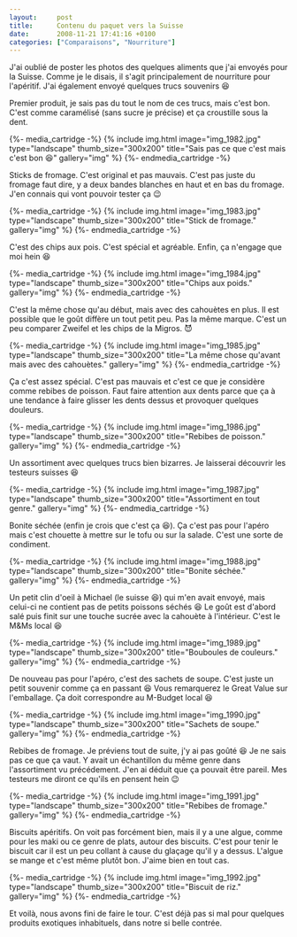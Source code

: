 ```yaml
---
layout:     post
title:      Contenu du paquet vers la Suisse
date:       2008-11-21 17:41:16 +0100
categories: ["Comparaisons", "Nourriture"]
---
```


J'ai oublié de poster les photos des quelques aliments que j'ai envoyés pour la Suisse. Comme je le disais, il
s'agit principalement de nourriture pour l'apéritif. J'ai également envoyé quelques trucs souvenirs :laughing:

<!--more-->

Premier produit, je sais pas du tout le nom de ces trucs, mais c'est bon. C'est comme caramélisé (sans sucre je
précise) et ça croustille sous la dent.

{%- media_cartridge -%}
{% include img.html
    image="img_1982.jpg"
    type="landscape"
    thumb_size="300x200"
    title="Sais pas ce que c'est mais c'est bon :laughing:"
    gallery="img"
%}
{%- endmedia_cartridge -%}

Sticks de fromage. C'est original et pas mauvais. C'est pas juste du fromage faut dire, y a deux bandes blanches en
haut et en bas du fromage. J'en connais qui vont pouvoir tester ça :wink:

{%- media_cartridge -%}
{% include img.html
    image="img_1983.jpg"
    type="landscape"
    thumb_size="300x200"
    title="Stick de fromage."
    gallery="img"
%}
{%- endmedia_cartridge -%}

C'est des chips aux pois. C'est spécial et agréable. Enfin, ça n'engage que moi hein :laughing:

{%- media_cartridge -%}
{% include img.html
    image="img_1984.jpg"
    type="landscape"
    thumb_size="300x200"
    title="Chips aux poids."
    gallery="img"
%}
{%- endmedia_cartridge -%}

C'est la même chose qu'au début, mais avec des cahouètes en plus. Il est possible que le goût diffère un tout petit
peu. Pas la même marque. C'est un peu comparer Zweifel et les chips de la Migros. :smiling_imp:

{%- media_cartridge -%}
{% include img.html
    image="img_1985.jpg"
    type="landscape"
    thumb_size="300x200"
    title="La même chose qu'avant mais avec des cahouètes."
    gallery="img"
%}
{%- endmedia_cartridge -%}

Ça c'est assez spécial. C'est pas mauvais et c'est ce que je considère comme rebibes de poisson. Faut faire
attention aux dents parce que ça à une tendance à faire glisser les dents dessus et provoquer quelques douleurs.

{%- media_cartridge -%}
{% include img.html
    image="img_1986.jpg"
    type="landscape"
    thumb_size="300x200"
    title="Rebibes de poisson."
    gallery="img"
%}
{%- endmedia_cartridge -%}

Un assortiment avec quelques trucs bien bizarres. Je laisserai découvrir les testeurs suisses :laughing:

{%- media_cartridge -%}
{% include img.html
    image="img_1987.jpg"
    type="landscape"
    thumb_size="300x200"
    title="Assortiment en tout genre."
    gallery="img"
%}
{%- endmedia_cartridge -%}

Bonite séchée (enfin je crois que c'est ça :laughing:). Ça c'est pas pour l'apéro mais c'est chouette à mettre sur
le tofu ou sur la salade. C'est une sorte de condiment.

{%- media_cartridge -%}
{% include img.html
    image="img_1988.jpg"
    type="landscape"
    thumb_size="300x200"
    title="Bonite séchée."
    gallery="img"
%}
{%- endmedia_cartridge -%}

Un petit clin d'oeil à Michael (le suisse :laughing:) qui m'en avait envoyé, mais celui-ci ne contient pas de
petits poissons séchés :laughing: Le goût est d'abord salé puis finit sur une touche sucrée avec la cahouète à
l'intérieur. C'est le M&amp;Ms local :laughing:

{%- media_cartridge -%}
{% include img.html
    image="img_1989.jpg"
    type="landscape"
    thumb_size="300x200"
    title="Bouboules de couleurs."
    gallery="img"
%}
{%- endmedia_cartridge -%}

De nouveau pas pour l'apéro, c'est des sachets de soupe. C'est juste un petit souvenir comme ça en passant
:laughing: Vous remarquerez le Great Value sur l'emballage. Ça doit correspondre au M-Budget local :laughing:

{%- media_cartridge -%}
{% include img.html
    image="img_1990.jpg"
    type="landscape"
    thumb_size="300x200"
    title="Sachets de soupe."
    gallery="img"
%}
{%- endmedia_cartridge -%}

Rebibes de fromage. Je préviens tout de suite, j'y ai pas goûté :laughing: Je ne sais pas ce que ça vaut. Y avait
un échantillon du même genre dans l'assortiment vu précédement. J'en ai déduit que ça pouvait être pareil. Mes
testeurs me diront ce qu'ils en pensent hein :wink:

{%- media_cartridge -%}
{% include img.html
    image="img_1991.jpg"
    type="landscape"
    thumb_size="300x200"
    title="Rebibes de fromage."
    gallery="img"
%}
{%- endmedia_cartridge -%}

Biscuits apéritifs. On voit pas forcément bien, mais il y a une algue, comme pour les maki ou ce genre de plats,
autour des biscuits. C'est pour tenir le biscuit car il est un peu collant à cause du glaçage qu'il y a dessus.
L'algue se mange et c'est même plutôt bon. J'aime bien en tout cas.

{%- media_cartridge -%}
{% include img.html
    image="img_1992.jpg"
    type="landscape"
    thumb_size="300x200"
    title="Biscuit de riz."
    gallery="img"
%}
{%- endmedia_cartridge -%}

Et voilà, nous avons fini de faire le tour. C'est déjà pas si mal pour quelques produits exotiques inhabituels,
dans notre si belle contrée.


